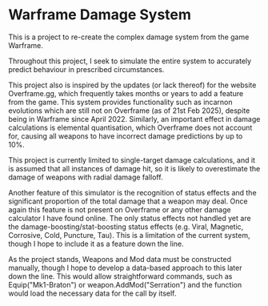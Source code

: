 # Warframe Damage System

This is a project to re-create the complex damage system from the game Warframe. 

Throughout this project, I seek to  simulate the entire system to accurately predict behaviour in prescribed circumstances.

This project also is inspired by the updates (or lack thereof) for the website Overframe.gg, which frequently takes months or years to add a feature from the game. This system provides functionality such as incarnon evolutions which are still not on Overframe (as of 21st Feb 2025), despite being in Warframe since April 2022. Similarly, an important effect in damage calculations is elemental quantisation, which Overframe does not account for, causing all weapons to have incorrect damage predictions by up to 10%.

This project is currently limited to single-target damage calculations, and it is assumed that all instances of damage hit, so it is likely to overestimate the damage of weapons with radial damage falloff.

Another feature of this simulator is the recognition of status effects and the significant proportion of the total damage that a weapon may deal. Once again this feature is not present on Overframe or any other damage calculator I have found online.
The only status effects not handled yet are the damage-boosting/stat-boosting status effects (e.g. Viral, Magnetic, Corrosive, Cold, Puncture, Tau). This is a limitation of the current system, though I hope to include it as a feature down the line.

As the project stands, Weapons and Mod data must be constructed manually, though I hope to develop a data-based approach to this later down the line. This would allow straightforward commands, such as Equip("Mk1-Braton") or weapon.AddMod("Serration") and the 
function would load the necessary data for the call by itself.